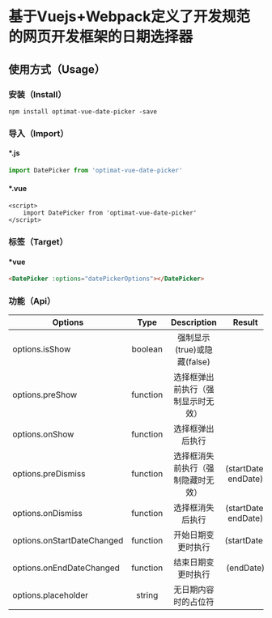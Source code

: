 # 基于Vuejs+Webpack定义了开发规范的网页开发框架的日期选择器
## 使用方式（Usage）
### 安装（Install）
``
npm install optimat-vue-date-picker -save
``

### 导入（Import）
#### *.js
```javascript
import DatePicker from 'optimat-vue-date-picker'
```
#### *.vue
```vue
<script>
    import DatePicker from 'optimat-vue-date-picker'
</script>
```
### 标签（Target）
#### *vue
```html
<DatePicker :options="datePickerOptions"></DatePicker>
```

### 功能（Api）

| Options         | Type     | Description                 | Result   |
|-----------------|:--------:|:---------------------------:|:--------:|
| options.isShow  | boolean | 强制显示(true)或隐藏(false) | |
| options.preShow | function | 选择框弹出前执行（强制显示时无效） | |
| options.onShow  | function | 选择框弹出后执行 | |
| options.preDismiss | function | 选择框消失前执行（强制隐藏时无效）| (startDate, endDate) |
| options.onDismiss | function | 选择框消失后执行| (startDate, endDate) |
| options.onStartDateChanged | function | 开始日期变更时执行 | (startDate) |
| options.onEndDateChanged | function | 结束日期变更时执行 | (endDate) |
| options.placeholder | string | 无日期内容时的占位符 | |
